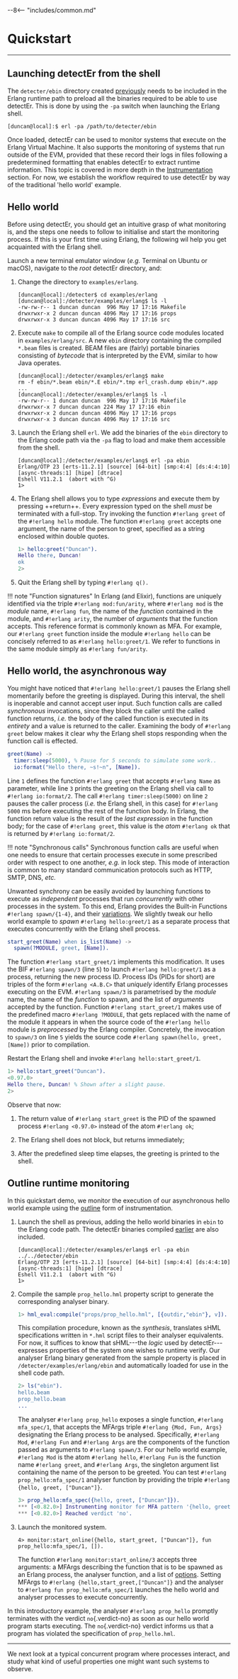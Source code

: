 --8<-- "includes/common.md"

# Quickstart
---


## Launching detectEr from the shell

The `detecter/ebin` directory created [previously](setting-up-detecter.md#compiling-detecter) needs to be included in the Erlang runtime path to preload all the binaries required to be able to use detectEr.
This is done by using the `-pa` switch when launching the Erlang shell.

```console
[duncan@local]:$ erl -pa /path/to/detecter/ebin
```

Once loaded, detectEr can be used to monitor systems that execute on the Erlang Virtual Machine.
It also supports the monitoring of systems that run outside of the EVM, provided that these record their logs in files following a predetermined formatting that enables detectEr to extract runtime information.
This topic is covered in more depth in the [Instrumentation](../using-detecter/instrumentation.md) section.
For now, we establish the workflow required to use detectEr by way of the traditional 'hello world' example.


## Hello world

Before using detectEr, you should get an intuitive grasp of what monitoring is, and the steps one needs to follow to initialise and start the monitoring process.
If this is your first time using Erlang, the following wil help you get acquainted with the Erlang shell.

Launch a new terminal emulator window (*e.g.* Terminal on Ubuntu or macOS), navigate to the *root* detectEr directory, and:

1. Change the directory to `examples/erlang`.

    ```console
    [duncan@local]:/detecter$ cd examples/erlang
    [duncan@local]:/detecter/examples/erlang$ ls -l
    -rw-rw-r-- 1 duncan duncan  996 May 17 17:16 Makefile
    drwxrwxr-x 2 duncan duncan 4096 May 17 17:16 props
    drwxrwxr-x 3 duncan duncan 4096 May 17 17:16 src
    ```

2. Execute `make` to compile all of the Erlang source code modules located in `examples/erlang/src`. 
   A new `ebin` directory containing the compiled `*.beam` files is created.
   BEAM files are (fairly) portable binaries consisting of *bytecode* that is interpreted by the EVM, similar to how Java operates.

    ```console hl_lines="6"
    [duncan@local]:/detecter/examples/erlang$ make
    rm -f ebin/*.beam ebin/*.E ebin/*.tmp erl_crash.dump ebin/*.app
    ...
    [duncan@local]:/detecter/examples/erlang$ ls -l
    -rw-rw-r-- 1 duncan duncan  996 May 17 17:16 Makefile
    drwxrwxr-x 7 duncan duncan 224 May 17 17:16 ebin
    drwxrwxr-x 2 duncan duncan 4096 May 17 17:16 props
    drwxrwxr-x 3 duncan duncan 4096 May 17 17:16 src
    ```
3. Launch the Erlang shell `erl`. 
   We add the binaries of the `ebin` directory to the Erlang code path via the `-pa` flag to load and make them accessible from the shell.

    ```console
    [duncan@local]:/detecter/examples/erlang$ erl -pa ebin
    Erlang/OTP 23 [erts-11.2.1] [source] [64-bit] [smp:4:4] [ds:4:4:10] [async-threads:1] [hipe] [dtrace]
    Eshell V11.2.1  (abort with ^G)
    1>
    ```
4. The Erlang shell allows you to type *expressions* and execute them by pressing ++return++. 
   Every expression typed on the shell *must* be terminated with a full-stop.
   Try invoking the function `#!erlang greet` of the `#!erlang hello` module.
   The function `#!erlang greet` accepts one argument, the name of the person to greet, specified as a string enclosed within double quotes.
   
    ```erlang
    1> hello:greet("Duncan").
    Hello there, Duncan!
    ok
    2> 
    ```
5. Quit the Erlang shell by typing `#!erlang q().`

!!! note "Function signatures"
    In Erlang (and Elixir), functions are uniquely identified via the triple `#!erlang mod:fun/arity`, where `#!erlang mod` is the *module* name, `#!erlang fun`, the name of the *function* contained in the module, and `#!erlang arity`, the number of *arguments* that the function accepts.
    This reference format is commonly known as MFA.
    For example, our `#!erlang greet` function inside the module `#!erlang hello` can be concisely referred to as `#!erlang hello:greet/1`.
    We refer to functions in the same module simply as `#!erlang fun/arity`.

## Hello world, the asynchronous way

You might have noticed that `#!erlang hello:greet/1` pauses the Erlang shell momentarily before the greeting is displayed.
During this interval, the shell is inoperable and cannot accept user input. 
Such function calls are called *synchronous* invocations, since they block the caller until the called function returns, *i.e.* the body of the called function is executed in its *entirety* and a value is returned to the caller.
Examining the body of `#!erlang greet` below makes it clear why the Erlang shell stops responding when the function call is effected.

```erlang linenums="1" hl_lines="2"
greet(Name) ->
  timer:sleep(5000), % Pause for 5 seconds to simulate some work..
  io:format("Hello there, ~s!~n", [Name]).
```

Line `1` defines the function `#!erlang greet` that accepts `#!erlang Name` as parameter, while line `3` prints the greeting on the Erlang shell via call to `#!erlang io:format/2`.
The call `#!erlang timer:sleep(5000)` on line `2` pauses the caller process (*i.e.* the Erlang shell, in this case) for `#!erlang 5000` ms before executing the rest of the function body.
In Erlang, the function return value is the result of the *last expression* in the function body; for the case of `#!erlang greet`, this value is the *atom* `#!erlang ok` that is returned by `#!erlang io:format/2`.

!!! note "Synchronous calls"
    Synchronous function calls are useful when one needs to ensure that certain processes execute in some prescribed order with respect to one another, *e.g.* in lock step.
    This mode of interaction is common to many standard communication protocols such as HTTP, SMTP, DNS, *etc.*

Unwanted synchrony can be easily avoided by launching functions to execute as *independent* processes that run *concurrently* with other processes in the system.
To this end, Erlang provides the Built-in Functions `#!erlang spawn/{1-4}`, and their [variations](https://erlang.org/doc/man/erlang.html#spawn_link-1).
We slightly tweak our hello world example to *spawn* `#!erlang hello:greet/1` as a separate process that executes concurrently with the Erlang shell process.

```erlang linenums="4" hl_lines="2"
start_greet(Name) when is_list(Name) -> 
  spawn(?MODULE, greet, [Name]).
```

The function `#!erlang start_greet/1` implements this modification.
It uses the BIF `#!erlang spawn/3` (line `5`) to launch `#!erlang hello:greet/1` as a process, returning the new process ID.
Process IDs (PIDs for short) are triples of the form `#!erlang <A.B.C>` that *uniquely* identify Erlang processes executing on the EVM.
`#!erlang spawn/3` is parametrised by the *module* name, the name of the *function* to spawn, and the list of *arguments* accepted by the function.
Function `#!erlang start_greet/1` makes use of the predefined macro `#!erlang ?MODULE`, that gets replaced with the name of the module it appears in when the source code of the `#!erlang hello` module is *preprocessed* by the Erlang compiler. 
Concretely, the invocation to `spawn/3` on line `5` yields the source code `#!erlang spawn(hello, greet, [Name])` prior to compilation.

Restart the Erlang shell and invoke `#!erlang hello:start_greet/1`.

```erlang
1> hello:start_greet("Duncan").
<0.97.0>
Hello there, Duncan! % Shown after a slight pause.
2> 
```

Observe that now:

1. The return value of `#!erlang start_greet` is the PID of the spawned process `#!erlang <0.97.0>` instead of the atom `#!erlang ok`;

2. The Erlang shell does not block, but returns immediately;

3. After the predefined sleep time elapses, the greeting is printed to the shell.


## Outline runtime monitoring

In this quickstart demo, we monitor the execution of our asynchronous hello world example using the [outline](../using-detecter/instrumentation.md#outline-instrumentation) form of instrumentation. 

<!-- Outline monitoring is operates asynchronously as well, and is described at length in XXX. -->


1. Launch the shell as previous, adding the hello world binaries in `ebin` to the Erlang code path.
   The detectEr binaries compiled [earlier](setting-up-detecter.md#compiling-detecter) are also included.

    ```console hl_lines="1"
    [duncan@local]:/detecter/examples/erlang$ erl -pa ebin ../../detecter/ebin
    Erlang/OTP 23 [erts-11.2.1] [source] [64-bit] [smp:4:4] [ds:4:4:10] [async-threads:1] [hipe] [dtrace]
    Eshell V11.2.1  (abort with ^G)
    1>
    ```

2. Compile the sample `prop_hello.hml` property script to generate the corresponding analyser binary.

    ```erlang
    1> hml_eval:compile("props/prop_hello.hml", [{outdir,"ebin"}, v]).
    ```

    This compilation procedure, known as the *synthesis*, translates sHML specifications written in `*.hml`  script files to their analyser equivalents.
    For now, it suffices to know that sHML---the *logic* used by detectEr---expresses properties of the system one wishes to runtime verify.
    Our analyser Erlang binary generated from the sample property is placed in `/detecter/examples/erlang/ebin` and automatically loaded for use in the shell code path.

    ```erlang hl_lines="3"
    2> ls("ebin").                                                   
    hello.beam                  
    prop_hello.beam
    ...
    ```

    The analyser `#!erlang prop_hello` exposes a single function, `#!erlang mfa_spec/1`, that accepts the MFArgs triple `#!erlang {Mod, Fun, Args}` designating the Erlang process to be analysed.
    Specifically, `#!erlang Mod`, `#!erlang Fun` and `#!erlang Args` are the components of the function passed as arguments to `#!erlang spawn/3`.
    For our hello world example, `#!erlang Mod` is the atom `#!erlang hello`, `#!erlang Fun` is the function name `#!erlang greet`, and `#!erlang Args`, the singleton argument list containing the name of the person to be greeted.
    You can test `#!erlang prop_hello:mfa_spec/1` analyser function by providing the triple `#!erlang {hello, greet, ["Duncan"]}`.

    ```erlang
    3> prop_hello:mfa_spec({hello, greet, ["Duncan"]}).
    *** [<0.82.0>] Instrumenting monitor for MFA pattern '{hello, greet, ["Duncan"]}'.
    *** [<0.82.0>] Reached verdict 'no'.
    ```

4. Launch the monitored system.

    ```{ .erlang .annotate}
    4> monitor:start_online({hello, start_greet, ["Duncan"]}, fun prop_hello:mfa_spec/1, []).
    ```

    The function `#!erlang monitor:start_online/3` accepts three arguments: a MFArgs describing the function that is to be spawned as an Erlang process, the analyser function, and a list of [options](../using-detecter/instrumentation.md#online-instrumentation).
    Setting MFArgs to `#!erlang {hello,start_greet,["Duncan"]}` and the analyser to `#!erlang fun prop_hello:mfa_spec/1` launches the hello world and analyser processes to execute concurrently.
    

In this introductory example, the analyser `#!erlang prop_hello` promptly terminates with the verdict `no`{.verdict-no} as soon as our hello world program starts executing.
The `no`{.verdict-no} verdict informs us that a program has violated the specification of `prop_hello.hml`.

---
We next look at a typical concurrent program where processes interact, and study what kind of useful properties one might want such systems to observe.